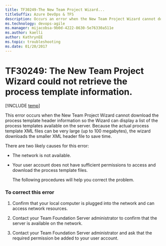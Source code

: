 ```yaml
---
title: TF30249-The New Team Project Wizard... 
titleSuffix: Azure DevOps & TFS
description: Occurs an error when the New Team Project Wizard cannot download the process template header information.
ms.technology: devops-agile
ms.manager: mijacobsa-9b0d-4222-8630-5e76330a511e
ms.author: kaelli
author: KathrynEE
ms.topic: troubleshooting
ms.date: 01/20/2017
---
```


# TF30249: The New Team Project Wizard could not retrieve the process template information.

[!INCLUDE [temp](../../includes/version-vsts-tfs-all-versions.md)]

This error occurs when the New Team Project Wizard cannot download the process template header information so the Wizard can display a list of the process templates available on the server. Because the actual process template XML files can be very large (up to 100 megabytes), the wizard downloads the smaller XML header file to save time.  
  
 There are two likely causes for this error:  
  
- The network is not available.  
  
- Your user account does not have sufficient permissions to access and download the process template files.  
  
  The following procedures will help you correct the problem.  
  
### To correct this error  
  
1.  Confirm that your local computer is plugged into the network and can access network resources.  
  
2.  Contact your Team Foundation Server administrator to confirm that the server is available on the network.  
  
3.  Contact your Team Foundation Server administrator and ask that the required permission be added to your user account.